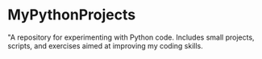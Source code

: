 # MyPythonProjects
"A repository for experimenting with Python code. Includes small projects, scripts, and exercises aimed at improving my coding skills.

